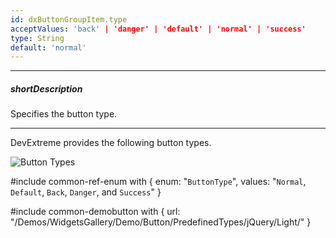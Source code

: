 ```yaml
---
id: dxButtonGroupItem.type
acceptValues: 'back' | 'danger' | 'default' | 'normal' | 'success'
type: String
default: 'normal'
---
```

---
##### shortDescription
Specifies the button type.

---
DevExtreme provides the following button types.

![Button Types](/Content/images/doc/19_2/UiWidgets/Button_Types.png) 

#include common-ref-enum with {
    enum: "`ButtonType`",
    values: "`Normal`, `Default`, `Back`, `Danger`, and `Success`"
}

#include common-demobutton with {
    url: "/Demos/WidgetsGallery/Demo/Button/PredefinedTypes/jQuery/Light/"
}